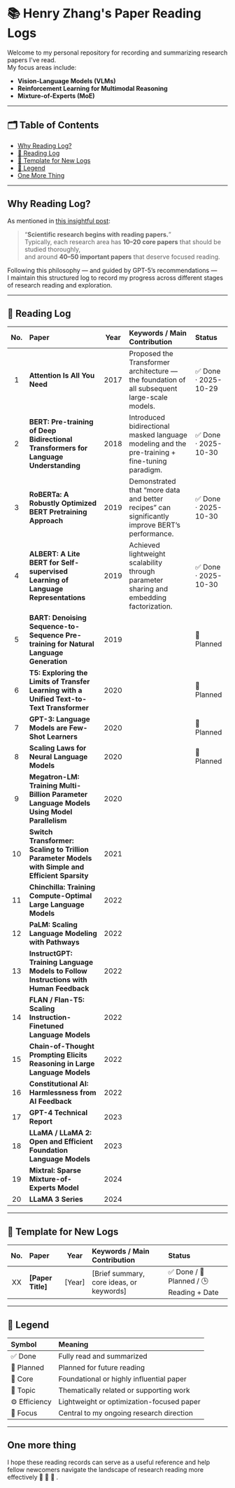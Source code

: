 # 📚 Henry Zhang's Paper Reading Logs

Welcome to my personal repository for recording and summarizing research papers I've read.  
My focus areas include:
- **Vision-Language Models (VLMs)**
- **Reinforcement Learning for Multimodal Reasoning**
- **Mixture-of-Experts (MoE)**

---

## 🗂️ Table of Contents
- [Why Reading Log?](#why-reading-log)
- [📅 Reading Log](#-reading-log)
- [🧱 Template for New Logs](#-template-for-new-logs)
- [🧩 Legend](#-legend)
- [One More Thing](#one-more-thing)

---

## Why Reading Log?

As mentioned in [this insightful post](https://www.xiaohongshu.com/discovery/item/68fc7fa90000000003035c7e?source=webshare):  
> “**Scientific research begins with reading papers.**”  
> Typically, each research area has **10–20 core papers** that should be studied thoroughly,  
> and around **40–50 important papers** that deserve focused reading.  

Following this philosophy — and guided by GPT-5’s recommendations —  
I maintain this structured log to record my progress across different stages of research reading and exploration.

---

## 📅 Reading Log

| No. | Paper | Year | Keywords / Main Contribution | Status |
|:---:|:------|:----:|:-----------------------------|:--------|
| 1 | **Attention Is All You Need** | 2017 | Proposed the Transformer architecture — the foundation of all subsequent large-scale models. | ✅ Done · 2025-10-29 |
| 2 | **BERT: Pre-training of Deep Bidirectional Transformers for Language Understanding** | 2018 | Introduced bidirectional masked language modeling and the pre-training + fine-tuning paradigm. | ✅ Done · 2025-10-30 |
| 3 | **RoBERTa: A Robustly Optimized BERT Pretraining Approach** | 2019 | Demonstrated that “more data and better recipes” can significantly improve BERT’s performance. | ✅ Done · 2025-10-30 |
| 4 | **ALBERT: A Lite BERT for Self-supervised Learning of Language Representations** | 2019 | Achieved lightweight scalability through parameter sharing and embedding factorization. | ✅ Done · 2025-10-30 |
| 5 | **BART: Denoising Sequence-to-Sequence Pre-training for Natural Language Generation** | 2019 |  | 📖 Planned |
| 6 | **T5: Exploring the Limits of Transfer Learning with a Unified Text-to-Text Transformer** | 2020 |  | 📖 Planned |
| 7 | **GPT-3: Language Models are Few-Shot Learners** | 2020 |  | 📖 Planned |
| 8 | **Scaling Laws for Neural Language Models** | 2020 |  | 📖 Planned |
| 9 | **Megatron-LM: Training Multi-Billion Parameter Language Models Using Model Parallelism** | 2020 |  |  |
| 10 | **Switch Transformer: Scaling to Trillion Parameter Models with Simple and Efficient Sparsity** | 2021 |  |  |
| 11 | **Chinchilla: Training Compute-Optimal Large Language Models** | 2022 |  |  |
| 12 | **PaLM: Scaling Language Modeling with Pathways** | 2022 |  |  |
| 13 | **InstructGPT: Training Language Models to Follow Instructions with Human Feedback** | 2022 |  |  |
| 14 | **FLAN / Flan-T5: Scaling Instruction-Finetuned Language Models** | 2022 |  |  |
| 15 | **Chain-of-Thought Prompting Elicits Reasoning in Large Language Models** | 2022 |  |  |
| 16 | **Constitutional AI: Harmlessness from AI Feedback** | 2022 |  |  |
| 17 | **GPT-4 Technical Report** | 2023 |  |  |
| 18 | **LLaMA / LLaMA 2: Open and Efficient Foundation Language Models** | 2023 |  |  |
| 19 | **Mixtral: Sparse Mixture-of-Experts Model** | 2024 |  |  |
| 20 | **LLaMA 3 Series** | 2024 |  |  |

---

## 🧱 Template for New Logs

| No. | Paper | Year | Keywords / Main Contribution | Status |
|:---:|:------|:----:|:-----------------------------|:--------|
| XX | **[Paper Title]** | [Year] | [Brief summary, core ideas, or keywords] | ✅ Done / 📖 Planned / 🕒 Reading + Date |

---

## 🧩 Legend

| Symbol | Meaning |
|:-------|:---------|
| ✅ Done | Fully read and summarized |
| 📖 Planned | Planned for future reading |
| 🔑 Core | Foundational or highly influential paper |
| 🧩 Topic | Thematically related or supporting work |
| ⚙️ Efficiency | Lightweight or optimization-focused paper |
| 🚀 Focus | Central to my ongoing research direction |


---

## One more thing 
I hope these reading records can serve as a useful reference and help fellow newcomers navigate the landscape of research reading more effectively 🚀 🚀 🚀 .
